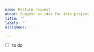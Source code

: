 ```yaml
---
name: Feature request
about: Suggest an idea for this project
title: ''
labels: ''
assignees: ''

---
```


- [ ] to do
